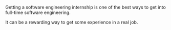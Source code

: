 Getting a software engineering internship is one of the best ways to get into full-time software engineering. 

It can be a rewarding way to get some experience in a real job.
